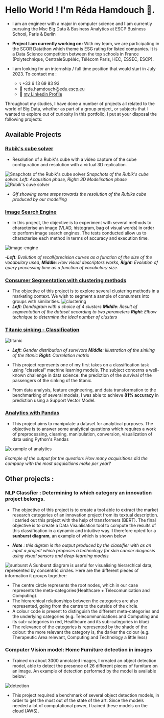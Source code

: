 # Hello World ! I'm Réda Hamdouch 👋.

- I am an engineer with a major in computer science and I am currently pursuing the Msc Big Data & Business Analytics at ESCP Business School, Paris & Berlin
- **Project I am currently working on:** With my team, we are participating in the SCOR Datathon which theme is ESG rating for listed companies. It is a Data Science competition between the top schools in France (Polytechnique, CentraleSupéléc, Télécom Paris, HEC, ESSEC, ESCP).
- I am looking for an internship / full time position that would start in July 2023. To contact me : 

    - 📞 +33 6 13 69 83 93
    - 📧  reda.hamdouch@edu.escp.eu
    - 👥 [my Linkedin Profile](https://www.linkedin.com/in/redahamdouch/)

Throughout my studies, I have done a number of projects all related to the world of Big Data, whether as part of a group project, or subjects that I wanted to explore out of curiosity
In this portfolio, I put at your disposal the following projects:   

## Available Projects
### [Rubik's cube solver](https://github.com/redahamdouch/Rubiks_solver)

- Resolution of a Rubik's cube with a video capture of the cube configuration and resolution with a virtual 3D replication.

![Snapchots of the Rubik's cube solver](imgs/rubik.png)
*Snapchots of the Rubik's cube solver. Left: Acqusition phase, Right: 3D Modelisation phase*
![Rubik's cuve solver](imgs/solving2.gif)

- *Gif showing some steps towards the resolution of the Rubiks cube produced by our modelling*

### [Image Search Engine](https://github.com/redahamdouch/image_search_engine)
- In this project, the objective is to experiment with several methods to characterise an image (VLAD, histogram, bag of visual words) in order to perform image search engines. The tests conducted allow us to characterise each method in terms of accuracy and execution time.

![image-engine](imgs/image-engine.png)

-***Left**: Evolution of recall/precision curves as a function of the size of the vocabulary used, **Middle**: How visual descriptors works, **Right**: Evolution of query processing time as a function of vocabulary size.* 
### [Consumer Segmentation with clustering methods](https://github.com/redahamdouch/consumer_cluster_segmentation)

 - The objective of this project is to explore several clustering methods in a marketing context. We wish to segment a sample of consumers into groups with similarities.
 ![clustering](imgs/clustering.png)
- ***Left**: Dendogram with a choice of 4 clusters **Middle**: Result of segmentation of the dataset according to two parameters **Right**: Elbow technique to determine the ideal number of clusters*

### [Titanic sinking - Classification](https://github.com/redahamdouch/titanic_classifier)

 ![titanic](imgs/titanic.png)
- ***Left**: Gender distribution of survivors **Middle**: Illustration of the sinking of the titanic **Right**: Correlation matrix*

- This project represents one of my first takes on a classification task using "classical" machine learning models. The subject concerns a well-known challenge in data science: the prediction of the survival of the passengers of the sinking of the titanic.
- From data analysis, feature engineering, and data transformation to the benchmarking of several models, I was able to achieve **81% accuracy** in prediction using a Support Vector Model.

### [Analytics with Pandas](https://github.com/redahamdouch/Analytics_pandas)
- This project aims to manipulate a dataset for analytical purposes. The objective is to answer some analytical questions which requires a work of preprocessing, cleaning, manipulation, conversion, visualization of data using Python's Pandas

![example of analytics](imgs/analytics.png)


*Example of the output for the question: How many acquisitions did the company with the most acquisitions make per year?*

## Other projects : 

### NLP Classfier : Determining to which category an innovation project belongs.

- The objective of this project is to create a tool able to extract the market research categories of an innovation project from its textual description. I carried out this project with the help of transformers (BERT). The final objective is to create a Data Visualisation tool to compute the results of this classification in a dynamic and intuitive way. I therefore opted for a **sunburst diagram**, an example of which is shown below 

- ***Note** : this digram is the output produced by the classifier with as an input a project  which proposes a technology for skin cancer diagnosis using visual sensors and deep-learning models.*

![sunburst](imgs/sunburst.png)
A Sunburst diagram is useful for visualising hierarchical data, represented by concentric circles. Here are the different pieces of information it groups together:
- The centre circle represents the root nodes, which in our case represents the meta-categories(Healthcare + Telecomunication and Computing).
- The hierarchical relationships between the categories are also represented, going from the centre to the outside of the circle.
- A colour code is present to distinguish the different meta-categories and the underlying categories (e.g. Telecommunications and Computing and its sub-categories in red, Healthcare and its sub-categories in blue)
- The relevance of the categories is represented by the shade of the colour: the more relevant the category is, the darker the colour (e.g. Therapeutic Area relevant, Computing and Technology a little less)


### Computer Vision model: Home Furniture detection in images

- Trained on about 3000 annotated images, I created an object detection model, able to detect the presence of 26 different pieces of furniture on an image. An example of detection performed by the model is available below: 

![detection](imgs/detection.png)

- This project required a benchmark of several object detection models, in order to get the most out of the state of the art. Since the models needed a lot of computational power, I trained these models on the cloud (AWS).

